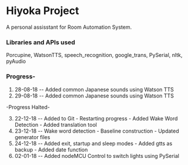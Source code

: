 # Hiyoka Project
A personal assisstant for Room Automation System.

### Libraries and APIs used
Porcupine, WatsonTTS, speech_recognition, google_trans, PySerial, nltk, pyAudio

### Progress-

1. 28-08-18 -- Added common Japanese sounds using Watson TTS
2. 29-08-18 -- Added common Japanese sounds using Watson TTS

-Progress Halted-

3. 22-12-18 -- Added to Git - Restarting progress - Added Wake Word Detection - Added translation tool
4. 23-12-18 -- Wake word detection - Baseline construction - Updated generator files
5. 24-12-18 -- Added exit, startup and sleep modes - Added gtts as backup - Added date function
6. 02-01-18 -- Added nodeMCU Control to switch lights using PySerial
